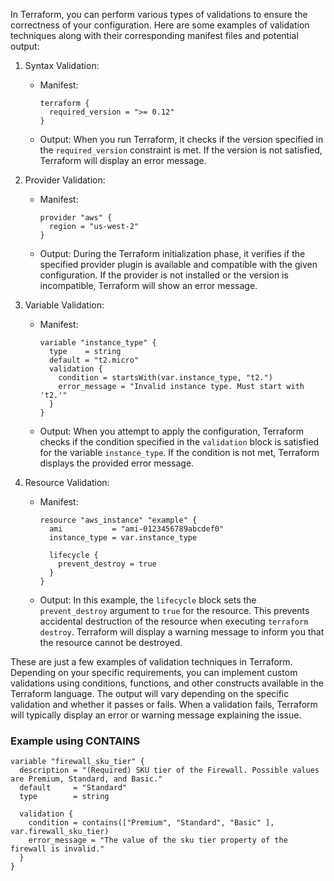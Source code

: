 In Terraform, you can perform various types of validations to ensure the correctness of your configuration. Here are some examples of validation techniques along with their corresponding manifest files and potential output:

1. Syntax Validation:
   - Manifest:
     ```hcl
     terraform {
       required_version = ">= 0.12"
     }
     ```
   - Output: When you run Terraform, it checks if the version specified in the `required_version` constraint is met. If the version is not satisfied, Terraform will display an error message.

2. Provider Validation:
   - Manifest:
     ```hcl
     provider "aws" {
       region = "us-west-2"
     }
     ```
   - Output: During the Terraform initialization phase, it verifies if the specified provider plugin is available and compatible with the given configuration. If the provider is not installed or the version is incompatible, Terraform will show an error message.

3. Variable Validation:
   - Manifest:
     ```hcl
     variable "instance_type" {
       type    = string
       default = "t2.micro"
       validation {
         condition = startsWith(var.instance_type, "t2.")
         error_message = "Invalid instance type. Must start with 't2.'"
       }
     }
     ```
   - Output: When you attempt to apply the configuration, Terraform checks if the condition specified in the `validation` block is satisfied for the variable `instance_type`. If the condition is not met, Terraform displays the provided error message.

4. Resource Validation:
   - Manifest:
     ```hcl
     resource "aws_instance" "example" {
       ami           = "ami-0123456789abcdef0"
       instance_type = var.instance_type

       lifecycle {
         prevent_destroy = true
       }
     }
     ```
   - Output: In this example, the `lifecycle` block sets the `prevent_destroy` argument to `true` for the resource. This prevents accidental destruction of the resource when executing `terraform destroy`. Terraform will display a warning message to inform you that the resource cannot be destroyed.

These are just a few examples of validation techniques in Terraform. Depending on your specific requirements, you can implement custom validations using conditions, functions, and other constructs available in the Terraform language. The output will vary depending on the specific validation and whether it passes or fails. When a validation fails, Terraform will typically display an error or warning message explaining the issue.

### Example using CONTAINS

```hcl
variable "firewall_sku_tier" {
  description = "(Required) SKU tier of the Firewall. Possible values are Premium, Standard, and Basic."
  default     = "Standard"
  type        = string

  validation {
    condition = contains(["Premium", "Standard", "Basic" ], var.firewall_sku_tier)
    error_message = "The value of the sku tier property of the firewall is invalid."
  }
}
```